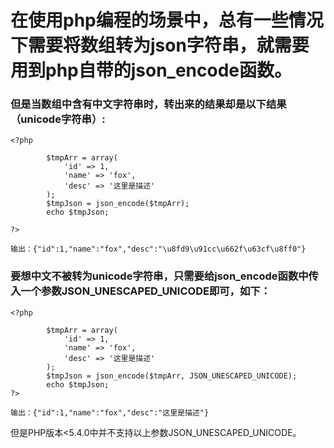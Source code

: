 # 在使用php编程的场景中，总有一些情况下需要将数组转为json字符串，就需要用到php自带的json_encode函数。

### 但是当数组中含有中文字符串时，转出来的结果却是以下结果（unicode字符串）:

```
<?php

        $tmpArr = array(
            'id' => 1,
            'name' => 'fox',
            'desc' => '这里是描述'
        );
        $tmpJson = json_encode($tmpArr);
        echo $tmpJson;
    
?>
```
```
输出：{"id":1,"name":"fox","desc":"\u8fd9\u91cc\u662f\u63cf\u8ff0"}
```

### 要想中文不被转为unicode字符串，只需要给json_encode函数中传入一个参数JSON_UNESCAPED_UNICODE即可，如下：

```
<?php

        $tmpArr = array(
            'id' => 1,
            'name' => 'fox',
            'desc' => '这里是描述'
        );
        $tmpJson = json_encode($tmpArr, JSON_UNESCAPED_UNICODE);
        echo $tmpJson;
?>
```

```
输出：{"id":1,"name":"fox","desc":"这里是描述"}
```

但是PHP版本<5.4.0中并不支持以上参数JSON_UNESCAPED_UNICODE。
